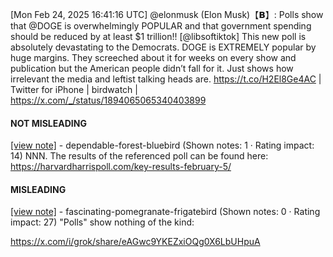 [Mon Feb 24, 2025 16:41:16 UTC] @elonmusk (Elon Musk)【𝗕】: Polls show that @DOGE is overwhelmingly POPULAR and that government spending should be reduced by at least $1 trillion!! [@libsoftiktok] This new poll is absolutely devastating to the Democrats. DOGE is EXTREMELY popular by huge margins. They screeched about it for weeks on every show and publication but the American people didn’t fall for it. Just shows how irrelevant the media and leftist talking heads are. https://t.co/H2El8Ge4AC | Twitter for iPhone | birdwatch | https://x.com/_/status/1894065065340403899

#### NOT MISLEADING

[[view note]](https://x.com/i/birdwatch/n/1894083150500040837) - dependable-forest-bluebird (Shown notes: 1 · Rating impact: 14)
NNN. The results of the referenced poll can be found here: https://harvardharrispoll.com/key-results-february-5/

#### MISLEADING

[[view note]](https://x.com/i/birdwatch/n/1894072161632960549) - fascinating-pomegranate-frigatebird (Shown notes: 0 · Rating impact: 27)
"Polls" show nothing of the kind:

https://x.com/i/grok/share/eAGwc9YKEZxiOQg0X6LbUHpuA
